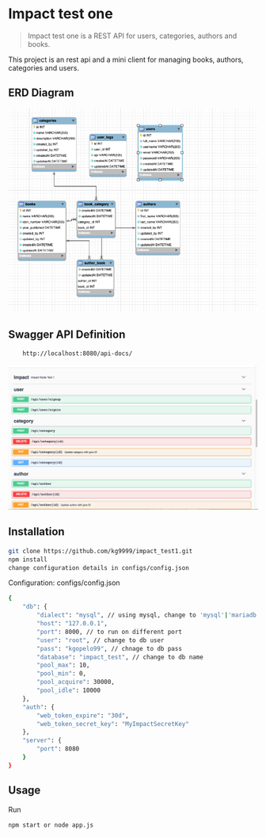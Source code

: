# Impact test one
> Impact test one is a REST API for users, categories, authors and books.


This project is an rest api and a mini client for managing books, authors, categories and users.

## ERD Diagram

![ERD screenshot](erd.png?raw=true "Command API Results")


## Swagger API Definition

```sh
    http://localhost:8080/api-docs/
```
![Swagger screenshot](swagger.png?raw=true "Command API Results")


## Installation


```sh
git clone https://github.com/kg9999/impact_test1.git
npm install
change configuration details in configs/config.json
```

Configuration: configs/config.json

```sh
{
    "db": {
        "dialect": "mysql", // using mysql, change to 'mysql'|'mariadb'|'sqlite'|'postgres'|'mssql' for different engine
        "host": "127.0.0.1",
        "port": 8000, // to run on different port
        "user": "root", // change to db user
        "pass": "kgopelo99", // chnage to db pass
        "database": "impact_test", // change to db name
        "pool_max": 10,
        "pool_min": 0,
        "pool_acquire": 30000,
        "pool_idle": 10000
    },
    "auth": {
        "web_token_expire": "30d",
        "web_token_secret_key": "MyImpactSecretKey"
    },
    "server": {
        "port": 8080
    }
}
```

## Usage
Run
```sh
npm start or node app.js
```

